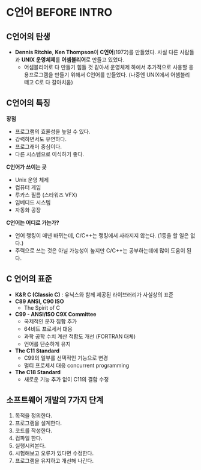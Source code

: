 # C언어 BEFORE INTRO

## C언어의 탄생

- **Dennis Ritchie**, **Ken Thompson**이 **C언어**(1972)를 만들었다.
  사실 다른 사람들과 **UNIX 운영체제**를 **어셈블리어**로 만들고 있었다.
  - 어셈블리어로 다 만들기 힘들 것 같아서 운영체제 하에서 추가적으로 사용할 응용프로그램을 만들기 위해서 C언어를 만들었다. (나중엔 UNIX에서 어셈블리 떼고 C로 다 갈아치움)

## C언어의 특징

**장점**

- 프로그램의 효율성을 높일 수 있다.
- 강력하면서도 유연하다.
- 프로그래머 중심이다.
- 다른 시스템으로 이식하기 좋다.

**C언어가 쓰이는 곳**

- Unix 운영 체제
- 컴퓨터 게임
- 루카스 필름 (스타워즈 VFX)
- 임베디드 시스템
- 자동화 공장

**C언어는 어디로 가는가?**

- 언어 랭킹이 매년 바뀌는데, C/C++는 랭킹에서 사라지지 않는다. (1등을 할 일은 없다.)
- 주력으로 쓰는 것은 아닐 가능성이 높지만 C/C++는 공부하는데에 많이 도움이 된다.

## C 언어의 표준

- **K&R C (Classic C)**
  : 유닉스와 함께 제공된 라이브러리가 사실상의 표준
- **C89 ANSI, C90 ISO**
  - The Spirit of C
- **C99 - ANSI/ISO C9X Committee**
  - 국제적인 문자 집합 추가
  - 64비트 프로세서 대응
  - 과학 공학 수치 계산 적합도 개선 (FORTRAN 대체)
  - 언어를 단순하게 유지
- **The C11 Standard**
  - C99의 일부를 선택적인 기능으로 변경
  - 멀티 프로세서 대응 concurrent programming
- **The C18 Standard**
  - 새로운 기능 추가 없이 C11의 결함 수정

## 소프트웨어 개발의 7가지 단계

1. 목적을 정의한다.
2. 프로그램을 설계한다.
3. 코드를 작성한다.
4. 컴파일 한다.
5. 실행시켜본다.
6. 시험해보고 오류가 있다면 수정한다.
7. 프로그램을 유지하고 개선해 나간다.
